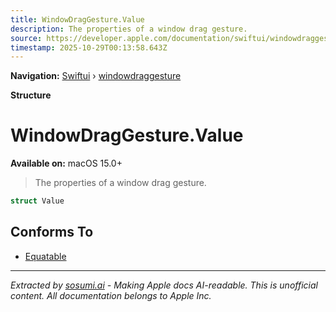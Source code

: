 ```yaml
---
title: WindowDragGesture.Value
description: The properties of a window drag gesture.
source: https://developer.apple.com/documentation/swiftui/windowdraggesture/value
timestamp: 2025-10-29T00:13:58.643Z
---
```


**Navigation:** [Swiftui](/documentation/swiftui) › [windowdraggesture](/documentation/swiftui/windowdraggesture)

**Structure**

# WindowDragGesture.Value

**Available on:** macOS 15.0+

> The properties of a window drag gesture.

```swift
struct Value
```

## Conforms To

- [Equatable](/documentation/Swift/Equatable)

---

*Extracted by [sosumi.ai](https://sosumi.ai) - Making Apple docs AI-readable.*
*This is unofficial content. All documentation belongs to Apple Inc.*

